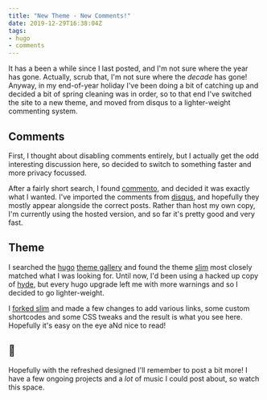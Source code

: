 ```yaml
---
title: "New Theme - New Comments!"
date: 2019-12-29T16:38:04Z
tags:
- hugo
- comments
---
```

It has a been a while since I last posted, and I'm not sure where the year has
gone. Actually, scrub that, I'm not sure where the _decade_ has gone! Anyway,
in my end-of-year holiday I've been doing a bit of catching up and decided a
bit of spring cleaning was in order, so to that end I've switched the site to a
new theme, and moved from disqus to a lighter-weight commenting system.

## Comments

First, I thought about disabling comments entirely, but I actually get the odd
interesting discussion here, so decided to switch to something faster and more
privacy focussed.

After a fairly short search, I found [commento](https://commento.io/), and
decided it was exactly what I wanted. I've imported the comments from
[disqus](https://disqus.com/), and hopefully they mostly appear alongside the
correct posts. Rather than host my own copy, I'm currently using the hosted
version, and so far it's pretty good and very fast.

## Theme

I searched the [hugo](https://gohugo.io)
[theme gallery](https://themes.gohugo.io/) and found the theme
[slim](https://themes.gohugo.io/slim/) most closely matched what I was looking
for. Until now, I'd been using a hacked up copy of
[hyde](https://themes.gohugo.io/hyde/), but every hugo upgrade left me with
more warnings and so I decided to go lighter-weight.

I [forked slim](https://github.com/mattfoster/hugo-theme-slim) and made a few
changes to add various links, some custom shortcodes and some CSS tweaks and the
result is what you see here. Hopefully it's easy on the eye aNd nice to read!

## :wave:

Hopefully with the refreshed designed I'll remember to post a bit more! I have
a few ongoing projects and a _lot_ of music I could post about, so watch this space.
